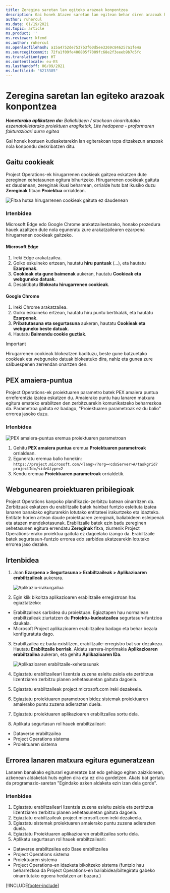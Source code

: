 ```yaml
---
title: Zeregina saretan lan egiteko arazoak konpontzea
description: Gai honek Atazen saretan lan egitean behar diren arazoak konpontzeko informazioa eskaintzen du.
author: ruhercul
ms.date: 01/19/2021
ms.topic: article
ms.product: ''
ms.reviewer: kfend
ms.author: ruhercul
ms.openlocfilehash: a15a4752de7537b3f60d5ee3269c846257a1fe4a
ms.sourcegitcommit: 72fa1f09fe406805f7009fc68e2f3eeeb9b7d5fc
ms.translationtype: HT
ms.contentlocale: eu-ES
ms.lasthandoff: 06/09/2021
ms.locfileid: "6213385"
---
```

# <a name="troubleshoot-working-in-the-task-grid"></a>Zeregina saretan lan egiteko arazoak konpontzea 

_**Honetarako aplikatzen da:** Baliabideen / stockean oinarritutako eszenatokietarako proiektuen eragiketak, Lite hedapena - proformaren fakturazioari aurre egitea_

Gai honek kostuen kudeaketarekin lan egiterakoan topa ditzakezun arazoak nola konpondu deskribatzen ditu.

## <a name="enable-cookies"></a>Gaitu cookieak

Project Operations-ek hirugarrenen cookieak gaitzea eskatzen dute zereginen xehetasunen egitura bihurtzeko. Hirugarrenen cookieak gaituta ez daudenean, zereginak ikusi beharrean, orrialde huts bat ikusiko duzu **Zereginak** fitxan **Proiektua** orrialdean.

![Fitxa hutsa hirugarrenen cookieak gaituta ez daudenean](media/blankschedule.png)


### <a name="workaround"></a>Irtenbidea
Microsoft Edge edo Google Chrome arakatzaileetarako, honako prozedura hauek azaltzen dute nola eguneratu zure arakatzailearen ezarpena hirugarrenen cookieak gaitzeko.

#### <a name="microsoft-edge"></a>Microsoft Edge

1. Ireki Edge arakatzailea.
2. Goiko eskuineko ertzean, hautatu **hiru puntuak** (...), eta hautatu **Ezarpenak**.
3. **Cookieak eta gune baimenak** aukeran, hautatu **Cookieak eta webguneko datuak**.
4. Desaktibatu **Blokeatu hirugarrenen cookieak**.

#### <a name="google-chrome"></a>Google Chrome

1. Ireki Chrome arakatzailea.
2. Goiko eskuineko ertzean, hautatu hiru puntu bertikalak, eta hautatu **Ezarpenak**.
3. **Pribatutasuna eta segurtasuna** aukeran, hautatu **Cookieak eta webguneko beste datuak**.
4. Hautatu **Baimendu cookie guztiak**.

> [!IMPORTANT]
> Hirugarrenen cookieak blokeatzen badituzu, beste gune batzuetako cookieak eta webguneko datuak blokeatuko dira, nahiz eta gunea zure salbuespenen zerrendan onartzen den.

## <a name="pex-endpoint"></a>PEX amaiera-puntua

Project Operations-ek proiektuaren parametro batek PEX amaiera puntua erreferentzia izatea eskatzen du. Amaierako puntu hau lanaren matxura egitura emateko erabiltzen den zerbitzuarekin komunikatzeko beharrezkoa da. Parametroa gaituta ez badago, "Proiektuaren parametroak ez du balio" errorea jasoko duzu. 

### <a name="workaround"></a>Irtenbidea
 ![PEX amaiera-puntua eremua proiektuaren parametroan](media/projectparameter.png)

1. Gehitu **PEX amaiera puntua** eremua **Proiektuaren parametroak** orrialdean.
2. Eguneratu eremua balio honekin: `https://project.microsoft.com/<lang>/?org=<cdsServer>#/taskgrid?projectId=/<id>&type=2`
3. Kendu eremua **Proiektuaren parametroak** orrialdetik.

## <a name="privileges-for-project-for-the-web"></a>Webgunearen proiektuaren pribilegioak

Project Operations kanpoko planifikazio-zerbitzu batean oinarritzen da. Zerbitzuak eskatzen du erabiltzaile batek hainbat funtzio esleituta izatea lanaren banakako egiturarekin lotutako entitateei irakurtzeko eta idazteko. Entitate horien artean daude proiektuaren zereginak, baliabideen esleipenak eta atazen mendekotasunak. Erabiltzaile batek ezin badu zereginen xehetasunen egitura errendatu **Zereginak** fitxa, ziurrenik Project Operations-erako proiektua gaituta ez dagoelako izango da. Erabiltzaile batek segurtasun-funtzio errorea edo sarbidea ukatzearekin lotutako errorea jaso dezake.


## <a name="workaround"></a>Irtenbidea

1. Joan **Ezarpena > Segurtasuna > Erabiltzaileak > Aplikazioaren erabiltzaileak** aukerara.  

   ![Aplikazio-irakurgailua](media/applicationuser.jpg)
   
2. Egin klik bikoitza aplikazioaren erabiltzaile erregistroan hau egiaztatzeko:

 - Erabiltzaileak sarbidea du proiektuan. Egiaztapen hau normalean erabiltzaileak ziurtatzen du **Proiektu-kudeatzailea** segurtasun-funtzioa daukala.
 - Microsoft Project aplikazioaren erabiltzailea badago eta behar bezala konfiguratuta dago.
 
3. Erabiltzailea ez bada existitzen, erabiltzaile-erregistro bat sor dezakezu. Hautatu **Erabiltzaile berriak**. Aldatu sarrera-inprimakia **Aplikazioaren erabiltzailea** aukeran, eta gehitu **Aplikazioaren IDa**.

   ![Aplikazioaren erabiltzaile-xehetasunak](media/applicationuserdetails.jpg)

4. Egiaztatu erabiltzaileari lizentzia zuzena esleitu zaiola eta zerbitzua lizentziaren zerbitzu planen xehetasunetan gaituta dagoela.
5. Egiaztatu erabiltzaileak project.microsoft.com ireki dezakeela.
6. Egiaztatu proiektuaren parametroen bidez sistemak proiektuaren amaierako puntu zuzena adierazten duela.
7. Egiaztatu proiektuaren aplikazioaren erabiltzailea sortu dela.
8. Aplikatu segurtasun rol hauek erabiltzaileari:

  - Dataverse erabiltzailea
  - Project Operations sistema
  - Proiektuaren sistema

## <a name="error-when-updating-the-work-breakdown-structure"></a>Errorea lanaren matxura egitura eguneratzean

Lanaren banakako egiturari eguneratze bat edo gehiago egiten zaizkionean, azkenean aldaketak huts egiten dira eta ez dira gordetzen. Akats bat gertatu da programazio-saretan "Egindako azken aldaketa ezin izan dela gorde".

### <a name="workaround"></a>Irtenbidea

1. Egiaztatu erabiltzaileari lizentzia zuzena esleitu zaiola eta zerbitzua lizentziaren zerbitzu planen xehetasunetan gaituta dagoela.
2. Egiaztatu erabiltzaileak project.microsoft.com ireki dezakeela.
3. Egiaztatu sistemak proiektuaren amaierako puntu zuzena adierazten duela.
4. Egiaztatu Proiektuaren aplikazioaren erabiltzailea sortu dela.
5. Aplikatu segurtasun rol hauek erabiltzaileari:
  
  - Dataverse erabiltzailea edo Base erabiltzailea
  - Project Operations sistema
  - Proiektuaren sistema
  - Project Operations-en idazketa bikoitzeko sistema (funtzio hau beharrezkoa da Project Operations-en baliabidea/biltegiratu gabeko oinarritutako egoera hedatzen ari bazara.)


[!INCLUDE[footer-include](../includes/footer-banner.md)]
